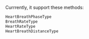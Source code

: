 Currrently, it support these methods:

```cpp
HeartBreathPhaseType
BreathRateType
HeartRateType
HeartBreathDistanceType
```